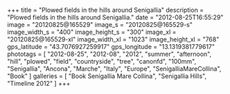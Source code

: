 +++
title = "Plowed fields in the hills around Senigallia"
description = "Plowed fields in the hills around Senigallia."
date = "2012-08-25T16:55:29"
image = "20120825@165529"
image_s = "20120825@165529-s"
image_width_s = "400"
image_height_s = "300"
image_xl = "20120825@165529-xl"
image_width_xl = "1023"
image_height_xl = "768"
gps_latitude = "43.7076927259917"
gps_longitude = "13.1319381779617"
phototags = [ "2012-08-25", "2012-08", "2012", "summer", "afternoon", "hill", "plowed", "field", "countryside", "tree", "canonfd", "100mm", "Senigallia", "Ancona", "Marche", "Italy", "Europe", "SenigalliaMareCollina", "Book" ]
galleries = [ "Book Senigallia Mare Collina", "Senigallia Hills", "Timeline 2012" ]
+++
